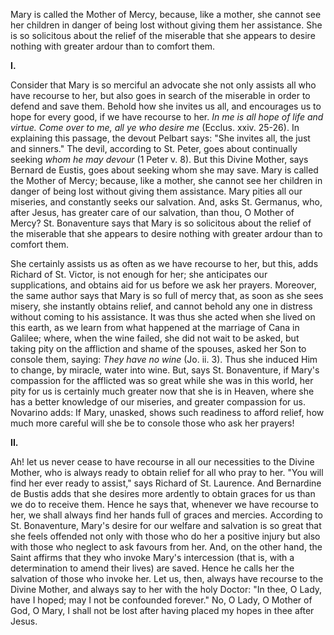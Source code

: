 
Mary is called the Mother of Mercy, because, like a mother, she cannot see her children in danger of being lost without giving them her assistance. She is so solicitous about the relief of the miserable that she appears to desire nothing with greater ardour than to comfort them.

**I\.**

Consider that Mary is so merciful an advocate she not only assists all who have recourse to her, but also goes in search of the miserable in order to defend and save them. Behold how she invites us all, and encourages us to hope for every good, if we have recourse to her. *In me is all hope of life and virtue. Come over to me, all ye who desire me* (Ecclus. xxiv. 25-26). In explaining this passage, the devout Pelbart says: \"She invites all, the just and sinners.\" The devil, according to St. Peter, goes about continually seeking *whom he may devour* (1 Peter v. 8). But this Divine Mother, says Bernard de Eustis, goes about seeking whom she may save. Mary is called the Mother of Mercy; because, like a mother, she cannot see her children in danger of being lost without giving them assistance. Mary pities all our miseries, and constantly seeks our salvation. And, asks St. Germanus, who, after Jesus, has greater care of our salvation, than thou, O Mother of Mercy? St. Bonaventure says that Mary is so solicitous about the relief of the miserable that she appears to desire nothing with greater ardour than to comfort them.

She certainly assists us as often as we have recourse to her, but this, adds Richard of St. Victor, is not enough for her; she anticipates our supplications, and obtains aid for us before we ask her prayers. Moreover, the same author says that Mary is so full of mercy that, as soon as she sees misery, she instantly obtains relief, and cannot behold any one in distress without coming to his assistance. It was thus she acted when she lived on this earth, as we learn from what happened at the marriage of Cana in Galilee; where, when the wine failed, she did not wait to be asked, but taking pity on the affliction and shame of the spouses, asked her Son to console them, saying: *They have no wine* (Jo. ii. 3). Thus she induced Him to change, by miracle, water into wine. But, says St. Bonaventure, if Mary\'s compassion for the afflicted was so great while she was in this world, her pity for us is certainly much greater now that she is in Heaven, where she has a better knowledge of our miseries, and greater compassion for us. Novarino adds: If Mary, unasked, shows such readiness to afford relief, how much more careful will she be to console those who ask her prayers!

**II\.**

Ah! let us never cease to have recourse in all our necessities to the Divine Mother, who is always ready to obtain relief for all who pray to her. \"You will find her ever ready to assist,\" says Richard of St. Laurence. And Bernardine de Bustis adds that she desires more ardently to obtain graces for us than we do to receive them. Hence he says that, whenever we have recourse to her, we shall always find her hands full of graces and mercies. According to St. Bonaventure, Mary\'s desire for our welfare and salvation is so great that she feels offended not only with those who do her a positive injury but also with those who neglect to ask favours from her. And, on the other hand, the Saint affirms that they who invoke Mary\'s intercession (that is, with a determination to amend their lives) are saved. Hence he calls her the salvation of those who invoke her. Let us, then, always have recourse to the Divine Mother, and always say to her with the holy Doctor: \"In thee, O Lady, have I hoped; may I not be confounded forever.\" No, O Lady, O Mother of God, O Mary, I shall not be lost after having placed my hopes in thee after Jesus.

